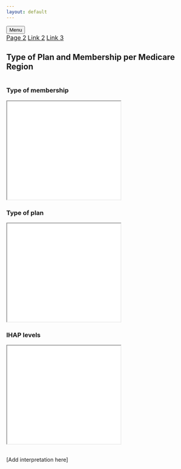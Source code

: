 ```yaml
---
layout: default
---
```

<meta name="viewport" content="width=device-width, initial-scale=1">
<link rel="stylesheet" href="https://cdnjs.cloudflare.com/ajax/libs/font-awesome/4.7.0/css/font-awesome.min.css">

<div class="navbar">
<!--   <a href="#home">Home</a>
  <a href="#news">News</a> -->
  <div class="dropdown">
    <button class="dropbtn">Menu 
      <i class="fa fa-caret-down"></i>
    </button>
    <div class="dropdown-content">
      <a href="https://arivargasb.github.io/Humana-Maps/Page-2.html"><span style="font-size:12.0pt">Page 2</span></a>
      <a href="#"><span style="font-size:12.0pt">Link 2</span></a>
      <a href="#"><span style="font-size:12.0pt">Link 3</span></a>
    </div>
  </div> 
</div>


<h2>Type of Plan and Membership per Medicare Region</h2>

<div class="row">
  <div class="column">
    <h3><b>Type of membership</b></h3>
   <iframe src="maps/MembershipType.html" height=260 width=300></iframe>
<!--     <p>Interpretation..</p> -->
  </div>
  <div class="column">
    <h3><b>Type of plan</b></h3>
       <iframe src="maps/PlanType.html" height=260 width=300></iframe>
<!--     <p>Some text..</p> -->
  </div>
</div>

<div class="row">
  <div class="column">
    <h3><b>IHAP levels</b></h3>
   <iframe src="maps/IHAPlevel.html" height=260 width=300></iframe>
<!--     <p>text</p> -->
  </div>
  <div class="column">
<!--     <h3><b>Type of plan</b></h3> -->
&nbsp;
&nbsp;
&nbsp;
    <p>[Add interpretation here]</p>
  </div>
</div>





<!-- ## Welcome to GitHub Pages

You can use the [editor on GitHub](https://github.com/arivargasb/HumanaMaps/edit/gh-pages/index.md) to maintain and preview the content for your website in Markdown files.

Whenever you commit to this repository, GitHub Pages will run [Jekyll](https://jekyllrb.com/) to rebuild the pages in your site, from the content in your Markdown files.

### Markdown

Markdown is a lightweight and easy-to-use syntax for styling your writing. It includes conventions for

```markdown
Syntax highlighted code block

# Header 1
## Header 2
### Header 3

- Bulleted
- List

1. Numbered
2. List

**Bold** and _Italic_ and `Code` text

[Link](url) and ![Image](src)
```

For more details see [Basic writing and formatting syntax](https://docs.github.com/en/github/writing-on-github/getting-started-with-writing-and-formatting-on-github/basic-writing-and-formatting-syntax).

### Jekyll Themes

Your Pages site will use the layout and styles from the Jekyll theme you have selected in your [repository settings](https://github.com/arivargasb/HumanaMaps/settings/pages). The name of this theme is saved in the Jekyll `_config.yml` configuration file.

### Support or Contact

Having trouble with Pages? Check out our [documentation](https://docs.github.com/categories/github-pages-basics/) or [contact support](https://support.github.com/contact) and we’ll help you sort it out.
 -->
